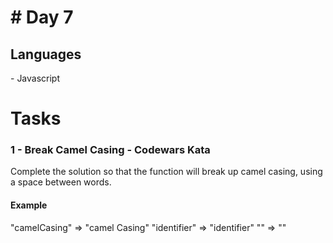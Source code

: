 <h1># Day 7</h1>

<h2>Languages</h2>
<div>
- Javascript
</div>


<h1> Tasks </h1>
<h3>1 - Break Camel Casing - Codewars Kata</h3>
Complete the solution so that the function will break up camel casing, using a space between words.

<div> <h4>Example</h4>
"camelCasing"  =>  "camel Casing"
"identifier"   =>  "identifier"
""             =>  ""
</div>